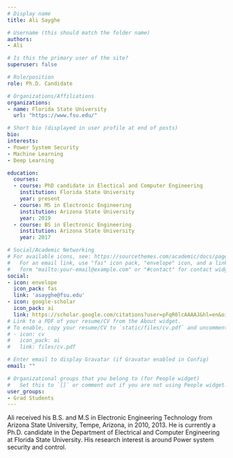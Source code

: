 ```yaml
---
# Display name
title: Ali Sayghe

# Username (this should match the folder name)
authors:
- Ali

# Is this the primary user of the site?
superuser: false

# Role/position
role: Ph.D. Candidate

# Organizations/Affiliations
organizations:
- name: Florida State University
  url: "https://www.fsu.edu/"

# Short bio (displayed in user profile at end of posts)
bio:
interests:
- Power System Security
- Machine Learning
- Deep Learning

education:
  courses:
  - course: PhD candidate in Electical and Computer Engineering
    institution: Florida State University
    year: present
  - course: MS in Electronic Engineering
    institution: Arizona State University
    year: 2019
  - course: BS in Electronic Engineering
    institution: Arizona State University
    year: 2017

# Social/Academic Networking
# For available icons, see: https://sourcethemes.com/academic/docs/page-builder/#icons
#   For an email link, use "fas" icon pack, "envelope" icon, and a link in the
#   form "mailto:your-email@example.com" or "#contact" for contact widget.
social:
- icon: envelope
  icon_pack: fas
  link: 'asayghe@fsu.edu'
- icon: google-scholar
  icon_pack: ai
  link: https://scholar.google.com/citations?user=pFqR0lcAAAAJ&hl=en&oi=ao
# Link to a PDF of your resume/CV from the About widget.
# To enable, copy your resume/CV to `static/files/cv.pdf` and uncomment the lines below.
# - icon: cv
#   icon_pack: ai
#   link: files/cv.pdf

# Enter email to display Gravatar (if Gravatar enabled in Config)
email: ""

# Organizational groups that you belong to (for People widget)
#   Set this to `[]` or comment out if you are not using People widget.
user_groups:
- Grad Students
---
```


Ali received his B.S. and M.S in Electronic Engineering Technology from Arizona State University, Tempe, Arizona, in 2010, 2013. He is currently a Ph.D. candidate in the Department of Electrical and Computer Engineering at Florida State University. His research interest is around Power system security and control.
